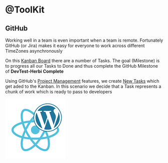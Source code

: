 # @ToolKit

## GitHub

Working well in a team is even important when a team is remote. Fortunately GitHub (or Jira) 
makes it easy for everyone to work across different TimeZones asynchronously 

On this [Kanban Board](https://github.com/listingslab-software/advicator/projects/1) there are a number of Tasks. The goal (Milestone) is to progress all our Tasks to Done and thus complete the GitHub Milestone of __DevTest-Herbi Complete__

Using GitHub's [Project Management](https://github.com/features/project-management/) features, we create [New Tasks](https://github.com/listingslab-software/advicator/issues/new/choose) which get aded to the Kanban. In this scenario we decide that a Task represents a chunk of work which is ready to pass to developers

![Listingslab @ToolKit](../png/react_wordpress.png)